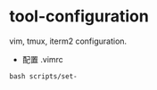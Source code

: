 # tool-configuration

vim, tmux, iterm2 configuration.

- 配置 .vimrc

```shell
bash scripts/set-

```
